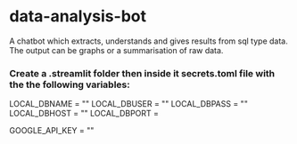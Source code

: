 # data-analysis-bot
A chatbot which extracts, understands and gives results from sql type data. The output can be graphs or a summarisation of raw data.

### Create a .streamlit folder then inside it secrets.toml file with the the following variables:

LOCAL_DBNAME = ""
LOCAL_DBUSER = ""
LOCAL_DBPASS = ""
LOCAL_DBHOST = ""
LOCAL_DBPORT = 

GOOGLE_API_KEY = ""
